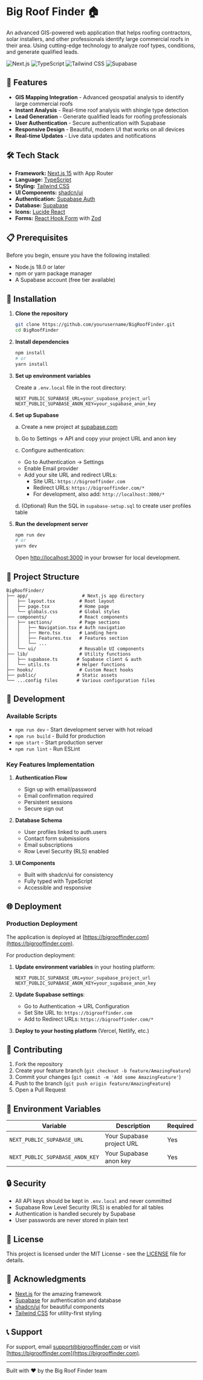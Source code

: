 # Big Roof Finder 🏠

An advanced GIS-powered web application that helps roofing contractors, solar installers, and other professionals identify large commercial roofs in their area. Using cutting-edge technology to analyze roof types, conditions, and generate qualified leads.

![Next.js](https://img.shields.io/badge/Next.js-15.4.1-black?style=for-the-badge&logo=next.js)
![TypeScript](https://img.shields.io/badge/TypeScript-5.2.2-blue?style=for-the-badge&logo=typescript)
![Tailwind CSS](https://img.shields.io/badge/Tailwind_CSS-3.3.3-38B2AC?style=for-the-badge&logo=tailwind-css)
![Supabase](https://img.shields.io/badge/Supabase-Auth-3ECF8E?style=for-the-badge&logo=supabase)

## 🚀 Features

- **GIS Mapping Integration** - Advanced geospatial analysis to identify large commercial roofs
- **Instant Analysis** - Real-time roof analysis with shingle type detection
- **Lead Generation** - Generate qualified leads for roofing professionals
- **User Authentication** - Secure authentication with Supabase
- **Responsive Design** - Beautiful, modern UI that works on all devices
- **Real-time Updates** - Live data updates and notifications

## 🛠️ Tech Stack

- **Framework:** [Next.js 15](https://nextjs.org/) with App Router
- **Language:** [TypeScript](https://www.typescriptlang.org/)
- **Styling:** [Tailwind CSS](https://tailwindcss.com/)
- **UI Components:** [shadcn/ui](https://ui.shadcn.com/)
- **Authentication:** [Supabase Auth](https://supabase.com/auth)
- **Database:** [Supabase](https://supabase.com/)
- **Icons:** [Lucide React](https://lucide.dev/)
- **Forms:** [React Hook Form](https://react-hook-form.com/) with [Zod](https://zod.dev/)

## 📋 Prerequisites

Before you begin, ensure you have the following installed:
- Node.js 18.0 or later
- npm or yarn package manager
- A Supabase account (free tier available)

## 🔧 Installation

1. **Clone the repository**
   ```bash
   git clone https://github.com/yourusername/BigRoofFinder.git
   cd BigRoofFinder
   ```

2. **Install dependencies**
   ```bash
   npm install
   # or
   yarn install
   ```

3. **Set up environment variables**
   
   Create a `.env.local` file in the root directory:
   ```env
   NEXT_PUBLIC_SUPABASE_URL=your_supabase_project_url
   NEXT_PUBLIC_SUPABASE_ANON_KEY=your_supabase_anon_key
   ```

4. **Set up Supabase**
   
   a. Create a new project at [supabase.com](https://supabase.com)
   
   b. Go to Settings → API and copy your project URL and anon key
   
   c. Configure authentication:
      - Go to Authentication → Settings
      - Enable Email provider
      - Add your site URL and redirect URLs:
        - Site URL: `https://bigrooffinder.com`
        - Redirect URLs: `https://bigrooffinder.com/*`
        - For development, also add: `http://localhost:3000/*`
   
   d. (Optional) Run the SQL in `supabase-setup.sql` to create user profiles table

5. **Run the development server**
   ```bash
   npm run dev
   # or
   yarn dev
   ```

   Open [http://localhost:3000](http://localhost:3000) in your browser for local development.

## 📁 Project Structure

```
BigRoofFinder/
├── app/                    # Next.js app directory
│   ├── layout.tsx         # Root layout
│   ├── page.tsx           # Home page
│   └── globals.css        # Global styles
├── components/            # React components
│   ├── sections/          # Page sections
│   │   ├── Navigation.tsx # Auth navigation
│   │   ├── Hero.tsx       # Landing hero
│   │   ├── Features.tsx   # Features section
│   │   └── ...
│   └── ui/                # Reusable UI components
├── lib/                   # Utility functions
│   ├── supabase.ts       # Supabase client & auth
│   └── utils.ts          # Helper functions
├── hooks/                 # Custom React hooks
├── public/               # Static assets
└── ...config files       # Various configuration files
```

## 🚀 Development

### Available Scripts

- `npm run dev` - Start development server with hot reload
- `npm run build` - Build for production
- `npm start` - Start production server
- `npm run lint` - Run ESLint

### Key Features Implementation

1. **Authentication Flow**
   - Sign up with email/password
   - Email confirmation required
   - Persistent sessions
   - Secure sign out

2. **Database Schema**
   - User profiles linked to auth.users
   - Contact form submissions
   - Email subscriptions
   - Row Level Security (RLS) enabled

3. **UI Components**
   - Built with shadcn/ui for consistency
   - Fully typed with TypeScript
   - Accessible and responsive

## 🌐 Deployment

### Production Deployment

The application is deployed at [https://bigrooffinder.com](https://bigrooffinder.com).

For production deployment:

1. **Update environment variables** in your hosting platform:
   ```env
   NEXT_PUBLIC_SUPABASE_URL=your_supabase_project_url
   NEXT_PUBLIC_SUPABASE_ANON_KEY=your_supabase_anon_key
   ```

2. **Update Supabase settings**:
   - Go to Authentication → URL Configuration
   - Set Site URL to: `https://bigrooffinder.com`
   - Add to Redirect URLs: `https://bigrooffinder.com/*`

3. **Deploy to your hosting platform** (Vercel, Netlify, etc.)

## 🤝 Contributing

1. Fork the repository
2. Create your feature branch (`git checkout -b feature/AmazingFeature`)
3. Commit your changes (`git commit -m 'Add some AmazingFeature'`)
4. Push to the branch (`git push origin feature/AmazingFeature`)
5. Open a Pull Request

## 📝 Environment Variables

| Variable | Description | Required |
|----------|-------------|----------|
| `NEXT_PUBLIC_SUPABASE_URL` | Your Supabase project URL | Yes |
| `NEXT_PUBLIC_SUPABASE_ANON_KEY` | Your Supabase anon key | Yes |

## 🔒 Security

- All API keys should be kept in `.env.local` and never committed
- Supabase Row Level Security (RLS) is enabled for all tables
- Authentication is handled securely by Supabase
- User passwords are never stored in plain text

## 📄 License

This project is licensed under the MIT License - see the [LICENSE](LICENSE) file for details.

## 🙏 Acknowledgments

- [Next.js](https://nextjs.org/) for the amazing framework
- [Supabase](https://supabase.com/) for authentication and database
- [shadcn/ui](https://ui.shadcn.com/) for beautiful components
- [Tailwind CSS](https://tailwindcss.com/) for utility-first styling

## 📞 Support

For support, email support@bigrooffinder.com or visit [https://bigrooffinder.com](https://bigrooffinder.com).

---

Built with ❤️ by the Big Roof Finder team 